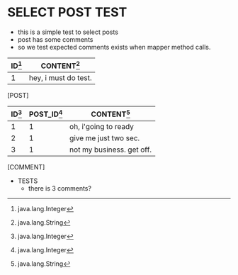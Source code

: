 SELECT POST TEST
================

* this is a simple test to select posts
* post has some comments
* so we test expected comments exists when mapper method calls. 

| ID[^int] |   CONTENT[^String]   |
|----------|----------------------|
|        1 | hey, i must do test. |
[POST]


| ID[^int] | POST_ID[^int] |      CONTENT[^String]     |
|----------|---------------|---------------------------|
|        1 |             1 | oh, i'going to ready      |
|        2 |             1 | give me just two sec.     |
|        3 |             1 | not my business. get off. |
[COMMENT]


* TESTS
    * there is 3 comments?

[^int]:java.lang.Integer

[^String]:java.lang.String
